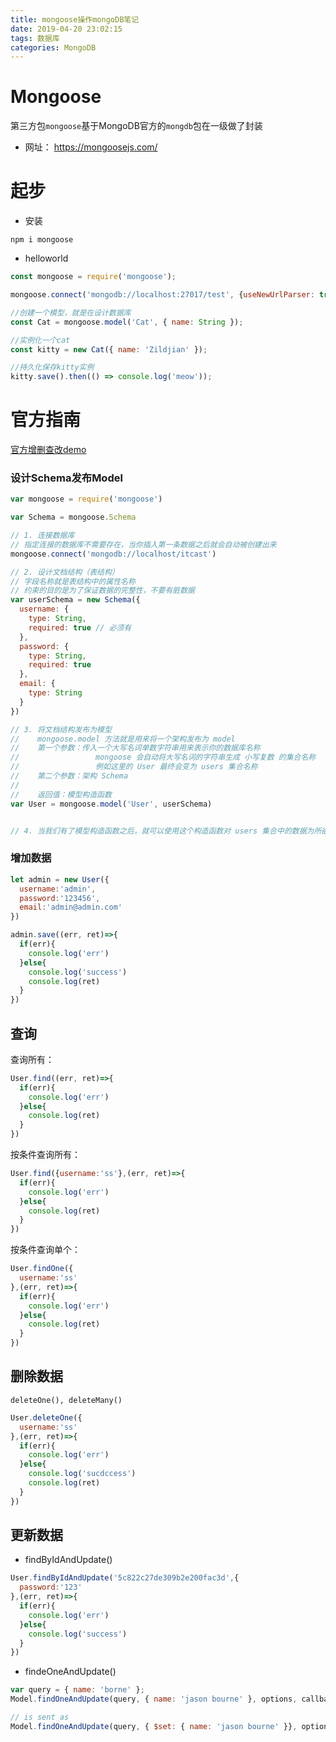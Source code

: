 ```yaml
---
title: mongoose操作mongoDB笔记
date: 2019-04-20 23:02:15
tags: 数据库
categories: MongoDB
---
```


# Mongoose

第三方包`mongoose`基于MongoDB官方的`mongdb`包在一级做了封装

- 网址： https://mongoosejs.com/

# 起步

- 安装

```shell
npm i mongoose
```

- helloworld

```js
const mongoose = require('mongoose');

mongoose.connect('mongodb://localhost:27017/test', {useNewUrlParser: true});

//创建一个模型，就是在设计数据库
const Cat = mongoose.model('Cat', { name: String });

//实例化一个cat
const kitty = new Cat({ name: 'Zildjian' });

//持久化保存kitty实例
kitty.save().then(() => console.log('meow'));
```

# 官方指南

[官方增删查改demo](https://mongoosejs.com/docs/models.html)

### 设计Schema发布Model

```js
var mongoose = require('mongoose')

var Schema = mongoose.Schema

// 1. 连接数据库
// 指定连接的数据库不需要存在，当你插入第一条数据之后就会自动被创建出来
mongoose.connect('mongodb://localhost/itcast')

// 2. 设计文档结构（表结构）
// 字段名称就是表结构中的属性名称
// 约束的目的是为了保证数据的完整性，不要有脏数据
var userSchema = new Schema({
  username: {
    type: String,
    required: true // 必须有
  },
  password: {
    type: String,
    required: true
  },
  email: {
    type: String
  }
})

// 3. 将文档结构发布为模型
//    mongoose.model 方法就是用来将一个架构发布为 model
//    第一个参数：传入一个大写名词单数字符串用来表示你的数据库名称
//                 mongoose 会自动将大写名词的字符串生成 小写复数 的集合名称
//                 例如这里的 User 最终会变为 users 集合名称
//    第二个参数：架构 Schema
//   
//    返回值：模型构造函数
var User = mongoose.model('User', userSchema)


// 4. 当我们有了模型构造函数之后，就可以使用这个构造函数对 users 集合中的数据为所欲为了（增删改查）
```

###  增加数据

```js
let admin = new User({
  username:'admin',
  password:'123456',
  email:'admin@admin.com'
})

admin.save((err, ret)=>{
  if(err){
    console.log('err')
  }else{
    console.log('success')
    console.log(ret)
  }
})
```

## 查询

查询所有：

```js
User.find((err, ret)=>{
  if(err){
    console.log('err')
  }else{
    console.log(ret)
  }
})
```



按条件查询所有：

```js
User.find({username:'ss'},(err, ret)=>{
  if(err){
    console.log('err')
  }else{
    console.log(ret)
  }
})
```



按条件查询单个：

```js
User.findOne({
  username:'ss'
},(err, ret)=>{
  if(err){
    console.log('err')
  }else{
    console.log(ret)
  }
})
```

## 删除数据

`deleteOne(), deleteMany()`

```js
User.deleteOne({
  username:'ss'
},(err, ret)=>{
  if(err){
    console.log('err')
  }else{
    console.log('sucdccess')
    console.log(ret)
  }
})
```

## 更新数据

- findByIdAndUpdate()

```js
User.findByIdAndUpdate('5c822c27de309b2e200fac3d',{
  password:'123'
},(err, ret)=>{
  if(err){
    console.log('err')
  }else{
    console.log('success')
  }
})
```

- findeOneAndUpdate()

```js
var query = { name: 'borne' };
Model.findOneAndUpdate(query, { name: 'jason bourne' }, options, callback)

// is sent as
Model.findOneAndUpdate(query, { $set: { name: 'jason bourne' }}, options, callback)
```

